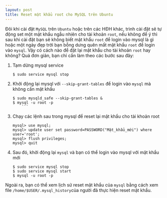```yaml
---
layout: post
title: Reset mật khẩu root cho MySQL trên Ubuntu
---
```


Đôi khi cài đặt `MySQL` trên `Ubuntu` hoặc trên các HĐH khác, trình cài đặt sẽ tự động set một mật khẩu ngẫu nhiên cho tài khoản `root`, nếu không để ý thì sau khi cài đặt bạn sẽ không biết mật khẩu `root` để login vào mysql là gì hoặc một ngày đẹp trời bạn bỗng dưng quên mất mật khẩu `root` để login vào `mysql`. Vậy có cách nào để đặt lại mật khẩu cho tài khoản `root` hay không? Quá đơn giản, bạn chỉ cần làm theo các bước sau đây:

1.  Tạm dừng mysql service

	```
	$ sudo service mysql stop
	```

2. Khởi động lại mysql với `--skip-grant-tables`  để login vào `mysql` mà không cần mật khẩu

	```
	$ sudo mysqld_safe --skip-grant-tables &
	$ mysql -u root -p
    	```

3. Chạy các lệnh sau trong mysql để reset lại mật khẩu cho tài khoản root

	```
	mysql> use mysql;
	mysql> update user set password=PASSWORD("Mật_khẩu_mới") where user='root';
	mysql> flush privileges;
	mysql> quit
	```
    	
4. Sau đó, khởi động lại `mysql` và bạn có thể login vào mysql với mật khẩu mới 

	```
	$ sudo service mysql stop
	$ sudo service mysql start
 	$ mysql -u root -p
 	```

Ngoài ra, bạn có thể xem lịch sử reset mật khẩu của `mysql` bằng cách xem file `/home/$USER/.mysql_history`của người đã thực hiện reset mật khẩu.


